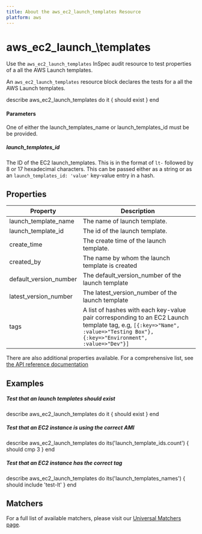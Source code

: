 ```yaml
---
title: About the aws_ec2_launch_templates Resource
platform: aws
---
```


# aws\_ec2\_launch_\templates

Use the `aws_ec2_launch_templates` InSpec audit resource to test properties of a all the AWS Launch templates.


An `aws_ec2_launch_templates` resource block declares the tests for a all the  AWS Launch templates.

describe aws_ec2_launch_templates do
it { should exist }
end

#### Parameters

One of either the launch_templates_name or launch_templates_id must be be provided.

##### launch\_templates\_id

The ID of the EC2 launch_templates. This is in the format of `lt-` followed by 8 or 17 hexadecimal characters.
This can be passed either as a string or as an `launch_templates_id: 'value'` key-value entry in a hash.



## Properties

|Property                 | Description|
| ---                     | --- |
|launch_template_name     | The name of launch template.|
|launch\_template\_id     | The id of the launch template. |
|create_time              | The create time of the launch template. |
|created_by               | The name by whom the launch template is created  |
|default_version_number   | The default_version_number of the launch template |
|latest_version_number    | The latest_version_number of the launch template |
|tags                     | A list of hashes with each key-value pair corresponding to an EC2 Launch template tag, e.g, `[{:key=>"Name", :value=>"Testing Box"}, {:key=>"Environment", :value=>"Dev"}]`|

There are also additional properties available. For a comprehensive list, see [the API reference documentation](https://docs.aws.amazon.com/AWSEC2/latest/APIReference/API_Instance.html)

## Examples

##### Test that an launch templates should exist
 describe aws_ec2_launch_templates do
   it { should exist }
 end

##### Test that an EC2 instance is using the correct AMI
 describe aws_ec2_launch_templates do
   its('launch_template_ids.count') { should cmp 3 }
 end

##### Test that an EC2 instance has the correct tag
 describe aws_ec2_launch_templates do
   its('launch_templates_names') { should include 'test-lt' }
 end


## Matchers

For a full list of available matchers, please visit our [Universal Matchers page](https://www.inspec.io/docs/reference/matchers/). 

